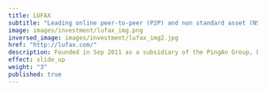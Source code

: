 ```yaml
---
title: LUFAX
subtitle: "Leading online peer-to-peer (P2P) and non standard asset (NSA) trading platform"
image: images/investment/lufax_img.png
inversed_image: images/investment/lufax_img2.jpg
href: "http://lufax.com/"
description: Founded in Sep 2011 as a subsidiary of the PingAn Group, Lufax is presently among the very largest P2P platforms in China.  Sagamore invested in Jan 2015 and expects an IPO in 2017.
effect: slide_up
weight: "3"
published: true
---
```


